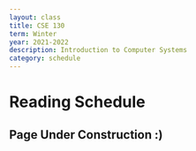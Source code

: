 ```yaml
---
layout: class
title: CSE 130
term: Winter
year: 2021-2022
description: Introduction to Computer Systems
category: schedule
---
```


# Reading Schedule
## Page Under Construction :)
